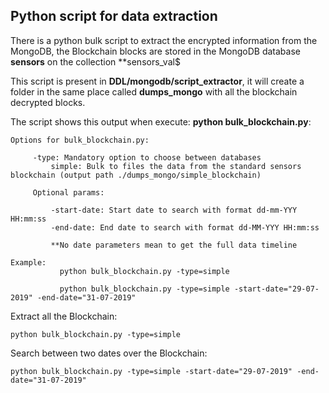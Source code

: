 ## Python script for data extraction

There is a python bulk script to extract the encrypted information from the MongoDB, the Blockchain blocks are stored in the MongoDB database **sensors** on the collection 
**sensors_val$

This script is present in **DDL/mongodb/script_extractor**, it will create a folder in the same place called **dumps_mongo** with all the blockchain decrypted blocks.

The script shows this output when execute: **python bulk_blockchain.py**:

```
Options for bulk_blockchain.py:

     -type: Mandatory option to choose between databases
         simple: Bulk to files the data from the standard sensors blockchain (output path ./dumps_mongo/simple_blockchain)

     Optional params:

         -start-date: Start date to search with format dd-mm-YYY HH:mm:ss
         -end-date: End date to search with format dd-MM-YYY HH:mm:ss

         **No date parameters mean to get the full data timeline

Example:
           python bulk_blockchain.py -type=simple

           python bulk_blockchain.py -type=simple -start-date="29-07-2019" -end-date="31-07-2019"
```

Extract all the Blockchain:

```
python bulk_blockchain.py -type=simple
```

Search between two dates over the Blockchain:

```
python bulk_blockchain.py -type=simple -start-date="29-07-2019" -end-date="31-07-2019"
